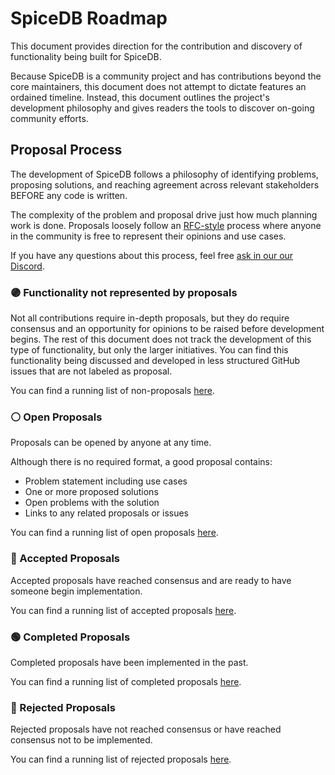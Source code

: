 # SpiceDB Roadmap

This document provides direction for the contribution and discovery of functionality being built for SpiceDB.

Because SpiceDB is a community project and has contributions beyond the core maintainers, this document does not attempt to dictate features an ordained timeline.
Instead, this document outlines the project's development philosophy and gives readers the tools to discover on-going community efforts.

## Proposal Process

The development of SpiceDB follows a philosophy of identifying problems, proposing solutions, and reaching agreement across relevant stakeholders BEFORE any code is written.

The complexity of the problem and proposal drive just how much planning work is done.
Proposals loosely follow an [RFC-style] process where anyone in the community is free to represent their opinions and use cases.

If you have any questions about this process, feel free [ask in our our Discord][discord].

[RFC-style]: https://en.wikipedia.org/wiki/Request_for_Comments
[discord]: https://discord.gg/spicedb

### 🟣 Functionality not represented by proposals

Not all contributions require in-depth proposals, but they do require consensus and an opportunity for opinions to be raised before development begins.
The rest of this document does not track the development of this type of functionality, but only the larger initiatives.
You can find this functionality being discussed and developed in less structured GitHub issues that are not labeled as proposal.

You can find a running list of non-proposals [here](https://github.com/zapravila/spicedb/issues?q=is%3Aopen+is%3Aissue+-label%3Akind%2Fproposal).

### ⚪ Open Proposals

Proposals can be opened by anyone at any time.

Although there is no required format, a good proposal contains:

- Problem statement including use cases
- One or more proposed solutions
- Open problems with the solution
- Links to any related proposals or issues

You can find a running list of open proposals [here](https://github.com/zapravila/spicedb/issues?q=is%3Aopen+label%3A%22state%2Fneeds+discussion%22%2C%22state%2Fgauging+interest%22).

### 🔵 Accepted Proposals

Accepted proposals have reached consensus and are ready to have someone begin implementation.

You can find a running list of accepted proposals [here](https://github.com/zapravila/spicedb/issues?q=is%3Aopen+is%3Aissue+label%3Akind%2Fproposal+label%3A%22state%2Fimplementation+ready%22).

### 🟢 Completed Proposals

Completed proposals have been implemented in the past.

You can find a running list of completed proposals [here](https://github.com/zapravila/spicedb/issues?q=is%3Aissue+label%3Akind%2Fproposal+reason%3Acompleted).

### 🔴 Rejected Proposals

Rejected proposals have not reached consensus or have reached consensus not to be implemented.

You can find a running list of rejected proposals [here](https://github.com/zapravila/spicedb/issues?q=is%3Aissue+label%3A%22state%2Fwon%27t+fix%22+label%3Akind%2Fproposal).
